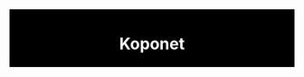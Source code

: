 <head>
<style>
#header {
    background-color:black;
    color:white;
    text-align:center;
    padding:5px;
}
</style>
</head>
<body>
<div id="header">
<h1>Koponet</h1>
</div>
</body
